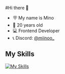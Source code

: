 #Hi there 👋
- 🪧 My name is Mino
- 🔞 20 years old
- 💻 Frontend Developer
- 📞 Discord: [@miinoo_](https://discord.gg/BrH5UhXVR5)

## My Skills
[![My Skills](https://skillicons.dev/icons?i=vue,js,ts,nodejs,html,css,py,java,php,blender,cpp,discord,idea)](https://miinoo.dev)

